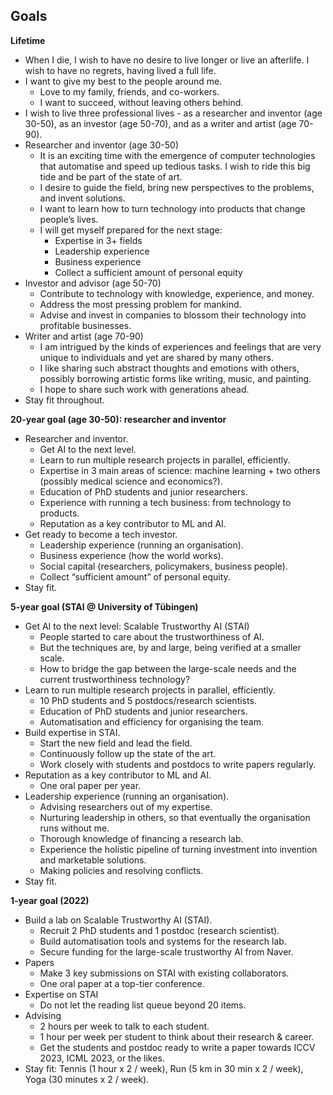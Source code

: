 ## Goals

**Lifetime**

- When I die, I wish to have no desire to live longer or live an afterlife. I wish to have no regrets, having lived a full life.
- I want to give my best to the people around me.
    - Love to my family, friends, and co-workers.
    - I want to succeed, without leaving others behind.
- I wish to live three professional lives - as a researcher and inventor (age 30-50), as an investor (age 50-70), and as a writer and artist (age 70-90).
- Researcher and inventor (age 30-50)
    - It is an exciting time with the emergence of computer technologies that automatise and speed up tedious tasks. I wish to ride this big tide and be part of the state of art.
    - I desire to guide the field, bring new perspectives to the problems, and invent solutions.
    - I want to learn how to turn technology into products that change people’s lives.
    - I will get myself prepared for the next stage:
        - Expertise in 3+ fields
        - Leadership experience
        - Business experience
        - Collect a sufficient amount of personal equity
- Investor and advisor (age 50-70)
    - Contribute to technology with knowledge, experience, and money.
    - Address the most pressing problem for mankind.
    - Advise and invest in companies to blossom their technology into profitable businesses.
- Writer and artist (age 70-90)
    - I am intrigued by the kinds of experiences and feelings that are very unique to individuals and yet are shared by many others.
    - I like sharing such abstract thoughts and emotions with others, possibly borrowing artistic forms like writing, music, and painting.
    - I hope to share such work with generations ahead.
- Stay fit throughout.

**20-year goal (age 30-50): researcher and inventor**

- Researcher and inventor.
    - Get AI to the next level.
    - Learn to run multiple research projects in parallel, efficiently.
    - Expertise in 3 main areas of science: machine learning + two others (possibly medical science and economics?).
    - Education of PhD students and junior researchers.
    - Experience with running a tech business: from technology to products.
    - Reputation as a key contributor to ML and AI.
- Get ready to become a tech investor.
    - Leadership experience (running an organisation).
    - Business experience (how the world works).
    - Social capital (researchers, policymakers, business people).
    - Collect “sufficient amount” of personal equity.
- Stay fit.

**5-year goal (STAI @ University of Tübingen)**

- Get AI to the next level: Scalable Trustworthy AI (STAI)
    - People started to care about the trustworthiness of AI.
    - But the techniques are, by and large, being verified at a smaller scale.
    - How to bridge the gap between the large-scale needs and the current trustworthiness technology?
- Learn to run multiple research projects in parallel, efficiently.
    - 10 PhD students and 5 postdocs/research scientists.
    - Education of PhD students and junior researchers.
    - Automatisation and efficiency for organising the team.
- Build expertise in STAI.
    - Start the new field and lead the field.
    - Continuously follow up the state of the art.
    - Work closely with students and postdocs to write papers regularly.
- Reputation as a key contributor to ML and AI.
    - One oral paper per year.
- Leadership experience (running an organisation).
    - Advising researchers out of my expertise.
    - Nurturing leadership in others, so that eventually the organisation runs without me.
    - Thorough knowledge of financing a research lab.
    - Experience the holistic pipeline of turning investment into invention and marketable solutions.
    - Making policies and resolving conflicts.
- Stay fit.

**1-year goal (2022)**

- Build a lab on Scalable Trustworthy AI (STAI).
    - Recruit 2 PhD students and 1 postdoc (research scientist).
    - Build automatisation tools and systems for the research lab.
    - Secure funding for the large-scale trustworthy AI from Naver.
- Papers
    - Make 3 key submissions on STAI with existing collaborators.
    - One oral paper at a top-tier conference.
- Expertise on STAI
    - Do not let the reading list queue beyond 20 items.
- Advising
    - 2 hours per week to talk to each student.
    - 1 hour per week per student to think about their research & career.
    - Get the students and postdoc ready to write a paper towards ICCV 2023, ICML 2023, or the likes.
- Stay fit: Tennis (1 hour x 2 / week), Run (5 km in 30 min x 2 / week), Yoga (30 minutes x 2 / week).
